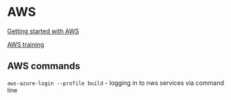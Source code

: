 # AWS

[Getting started with AWS](https://aws.amazon.com/getting-started/?nc1=h\_ls)

[AWS training ](https://www.youtube.com/watch?v=Z3SYDTMP3ME\&ab\_channel=AWSTrainingCenter)


## AWS commands

```aws-azure-login --profile build``` - logging in to nws services via command line